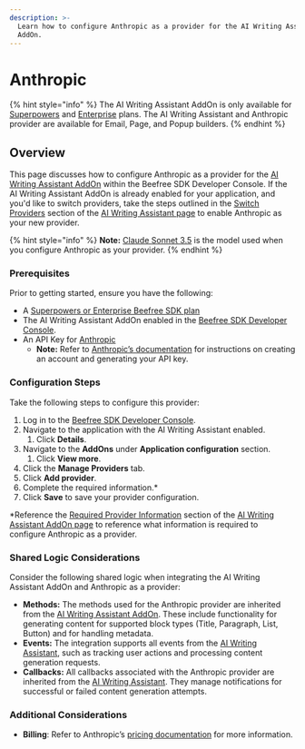 ```yaml
---
description: >-
  Learn how to configure Anthropic as a provider for the AI Writing Assistant
  AddOn.
---
```


# Anthropic

{% hint style="info" %}
The AI Writing Assistant AddOn is only available for [Superpowers](https://developers.beefree.io/pricing-plans) and [Enterprise](https://developers.beefree.io/pricing-plans) plans. The AI Writing Assistant and Anthropic provider are available for Email, Page, and Popup builders.
{% endhint %}

## Overview

This page discusses how to configure Anthropic as a provider for the [AI Writing Assistant AddOn](../) within the Beefree SDK Developer Console. If the AI Writing Assistant AddOn is already enabled for your application, and you'd like to switch providers, take the steps outlined in the [Switch Providers](../#switch-providers) section of the [AI Writing Assistant page](../#switch-providers) to enable Anthropic as your new provider.&#x20;

{% hint style="info" %}
**Note:** [Claude Sonnet 3.5](https://docs.anthropic.com/en/docs/about-claude/models/overview) is the model used when you configure Anthropic as your provider.&#x20;
{% endhint %}

### Prerequisites

Prior to getting started, ensure you have the following:

* A [Superpowers or Enterprise Beefree SDK plan](https://developers.beefree.io/pricing-plans)
* The AI Writing Assistant AddOn enabled in the [Beefree SDK Developer Console](https://developers.beefree.io/accounts/login/?from=website_menu).
* An API Key for [Anthropic](https://www.anthropic.com/)&#x20;
  * **Note:** Refer to [Anthropic’s documentation](https://www.anthropic.com/) for instructions on creating an account and generating your API key.

### Configuration Steps

Take the following steps to configure this provider:

1. Log in to the [Beefree SDK Developer Console](https://developers.beefree.io/accounts/login/?from=website_menu).
2. Navigate to the application with the AI Writing Assistant enabled.
   1. Click **Details**.
3. Navigate to the **AddOns** under **Application configuration** section.
   1. Click **View more**.
4. Click the **Manage Providers** tab.
5. Click **Add provider**.
6. Complete the required information.\*
7. Click **Save** to save your provider configuration.

\*Reference the [Required Provider Information](../#required-provider-information) section of the [AI Writing Assistant AddOn page](../) to reference what information is required to configure Anthropic as a provider.

### Shared Logic Considerations

Consider the following shared logic when integrating the AI Writing Assistant AddOn and Anthropic as a provider:

* **Methods:** The methods used for the Anthropic provider are inherited from the [AI Writing Assistant AddOn](../). These include functionality for generating content for supported block types (Title, Paragraph, List, Button) and for handling metadata.
* **Events:** The integration supports all events from the [AI Writing Assistant](../), such as tracking user actions and processing content generation requests.
* **Callbacks:**  All callbacks associated with the Anthropic provider are inherited from the [AI Writing Assistant](../). They manage notifications for successful or failed content generation attempts.

### Additional Considerations

* **Billing**: Refer to Anthropic’s [pricing documentation](https://www.anthropic.com/pricing) for more information.
